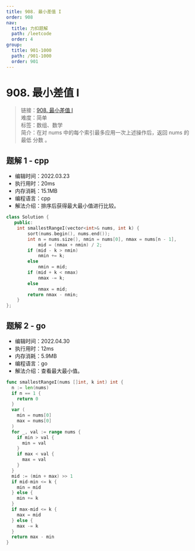 ```yaml
---
title: 908. 最小差值 I
order: 908
nav:
  title: 力扣题解
  path: /leetcode
  order: 4
group:
  title: 901-1000
  path: /901-1000
  order: 901
---
```


# 908. 最小差值 I

> 链接：[908. 最小差值 I](https://leetcode-cn.com/problems/smallest-range-i/)  
> 难度：简单  
> 标签：数组、数学  
> 简介：在对 nums 中的每个索引最多应用一次上述操作后，返回 nums 的最低 分数 。

## 题解 1 - cpp

- 编辑时间：2022.03.23
- 执行用时：20ms
- 内存消耗：15.1MB
- 编程语言：cpp
- 解法介绍：排序后获得最大最小值进行比较。

```cpp
class Solution {
   public:
    int smallestRangeI(vector<int>& nums, int k) {
        sort(nums.begin(), nums.end());
        int n = nums.size(), nmin = nums[0], nmax = nums[n - 1],
            mid = (nmax + nmin) / 2;
        if (mid - k > nmin)
            nmin += k;
        else
            nmin = mid;
        if (mid + k < nmax)
            nmax -= k;
        else
            nmax = mid;
        return nmax - nmin;
    }
};
```

## 题解 2 - go

- 编辑时间：2022.04.30
- 执行用时：12ms
- 内存消耗：5.9MB
- 编程语言：go
- 解法介绍：查看最大最小值。

```go
func smallestRangeI(nums []int, k int) int {
  n := len(nums)
  if n == 1 {
    return 0
  }
  var (
    min = nums[0]
    max = nums[0]
  )
  for _, val := range nums {
    if min > val {
      min = val
    }
    if max < val {
      max = val
    }
  }
  mid := (min + max) >> 1
  if mid-min <= k {
    min = mid
  } else {
    min += k
  }
  if max-mid <= k {
    max = mid
  } else {
    max -= k
  }
  return max - min
}
```
